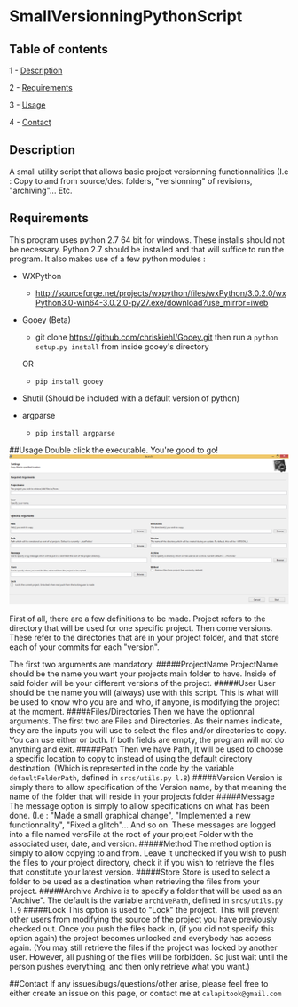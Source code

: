 # SmallVersionningPythonScript
## Table of contents
  1 - [Description](https://github.com/Roshgar/SmallVersionningPythonScript#description)
  
  2 - [Requirements](https://github.com/Roshgar/SmallVersionningPythonScript#requirements)
  
  3 - [Usage](https://github.com/Roshgar/SmallVersionningPythonScript#usage)
  
  4 - [Contact](https://github.com/Roshgar/SmallVersionningPythonScript#contact)
  
## Description
A small utility script that allows basic project versionning functionnalities (I.e : Copy to and from source/dest folders, "versionning" of revisions, "archiving"... Etc.

## Requirements
This program uses python 2.7 64 bit for windows. 
These installs should not be necessary. Python 2.7 should be installed and that will suffice to run the program.
It also makes use of a few python modules :
  - WXPython 
      - http://sourceforge.net/projects/wxpython/files/wxPython/3.0.2.0/wxPython3.0-win64-3.0.2.0-py27.exe/download?use_mirror=iweb
  - Gooey (Beta)
      - git clone https://github.com/chriskiehl/Gooey.git then run a `python setup.py install` from inside gooey's directory
      
      OR
      - `pip install gooey`

  - Shutil (Should be included with a default version of python)
  - argparse
      - `pip install argparse`


##Usage
Double click the executable. You're good to go!
![Image of The Gooey GUI](images/VersionningGui.jpg)


First of all, there are a few definitions to be made. Project refers to the directory that will be used for one specific project. Then come versions. These refer to the directories that are in your project folder, and that store each of your commits for each "version".

The first two arguments are mandatory. 
#####ProjectName
ProjectName should be the name you want your projects main folder to have. Inside of said folder will be your different versions of the project.
#####User
User should be the name you will (always) use with this script. This is what will be used to know who you are and who, if anyone, is modifying the project at the moment.
#####Files/Directories
Then we have the optionnal arguments. The first two are Files and Directories. As their names indicate, they are the inputs you will use to select the files and/or directories to copy. You can use either or both. If both fields are empty, the program will not do anything and exit.
#####Path
Then we have Path, It will be used to choose a specific location to copy to instead of using the default directory destination. (Which is represented in the code by the variable `defaultFolderPath`, defined in `srcs/utils.py l.8`)
#####Version
Version is simply there to allow specification of the Version name, by that meaning the name of the folder that will reside in your projects folder
#####Message
The message option is simply to allow specifications on what has been done. (I.e : "Made a small graphical change", "Implemented a new functionnality", "Fixed a glitch"... And so on. These messages are logged into a file named versFile at the root of your project Folder with the associated user, date, and version.
#####Method
The method option is simply to allow copying to and from. Leave it unchecked if you wish to push the files to your project directory, check it if you wish to retrieve the files that constitute your latest version.
#####Store
Store is used to select a folder to be used as a destination when retrieving the files from your project.
#####Archive
Archive is to specify a folder that will be used as an "Archive". The default is the variable `archivePath`, defined in `srcs/utils.py l.9`
#####Lock
This option is used to "Lock" the project. This will prevent other users from modifying the source of the project you have previously checked out. Once you push the files back in, (if you did not specify this option again) the project becomes unlocked and everybody has access again. (You may still retrieve the files if the project was locked by another user. However, all pushing of the files will be forbidden. So just wait until the person pushes everything, and then only retrieve what you want.)

##Contact
If any issues/bugs/questions/other arise, please feel free to either create an issue on this page, or contact me at `calapitook@gmail.com`
